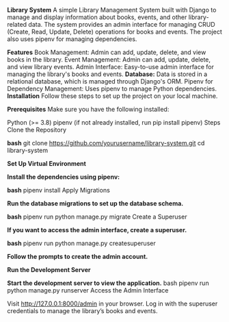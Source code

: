 **Library System**
A simple Library Management System built with Django to manage and display information about books, events, and other library-related data. The system provides an admin interface for managing CRUD (Create, Read, Update, Delete) operations for books and events. The project also uses pipenv for managing dependencies.

**Features**
Book Management: Admin can add, update, delete, and view books in the library.
Event Management: Admin can add, update, delete, and view library events.
Admin Interface: Easy-to-use admin interface for managing the library's books and events.
**Database:**
Data is stored in a relational database, which is managed through Django's ORM.
Pipenv for Dependency Management: Uses pipenv to manage Python dependencies.
**Installation**
Follow these steps to set up the project on your local machine.

**Prerequisites**
Make sure you have the following installed:

Python (>= 3.8)
pipenv (if not already installed, run pip install pipenv)
Steps
Clone the Repository

**bash**
git clone https://github.com/yourusername/library-system.git
cd library-system

**Set Up Virtual Environment**

**Install the dependencies using pipenv:**

**bash**
pipenv install
Apply Migrations

**Run the database migrations to set up the database schema.**

**bash**
pipenv run python manage.py migrate
Create a Superuser

**If you want to access the admin interface, create a superuser.**

**bash**
pipenv run python manage.py createsuperuser

**Follow the prompts to create the admin account.**

**Run the Development Server**

**Start the development server to view the application.**
bash
pipenv run python manage.py runserver
Access the Admin Interface

Visit http://127.0.0.1:8000/admin in your browser. Log in with the superuser credentials to manage the library’s books and events.
